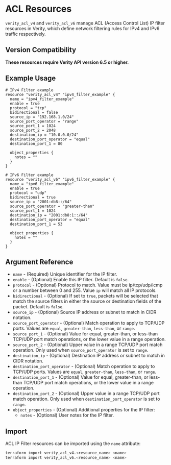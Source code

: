 # ACL Resources

`verity_acl_v4` and `verity_acl_v6` manage ACL (Access Control List) IP filter resources in Verity, which define network filtering rules for IPv4 and IPv6 traffic respectively.

## Version Compatibility

**These resources require Verity API version 6.5 or higher.**

## Example Usage

```hcl
# IPv4 Filter example
resource "verity_acl_v4" "ipv4_filter_example" {
  name = "ipv4_filter_example"
  enable = true
  protocol = "tcp"
  bidirectional = false
  source_ip = "192.168.1.0/24"
  source_port_operator = "range"
  source_port_1 = 1024
  source_port_2 = 2048
  destination_ip = "10.0.0.0/24"
  destination_port_operator = "equal"
  destination_port_1 = 80
  
  object_properties {
    notes = ""
  }
}

# IPv6 Filter example
resource "verity_acl_v6" "ipv6_filter_example" {
  name = "ipv6_filter_example"
  enable = true
  protocol = "udp"
  bidirectional = true
  source_ip = "2001:db8::/64"
  source_port_operator = "greater-than"
  source_port_1 = 1024
  destination_ip = "2001:db8:1::/64"
  destination_port_operator = "equal"
  destination_port_1 = 53
  
  object_properties {
    notes = ""
  }
}
```

## Argument Reference

* `name` - (Required) Unique identifier for the IP filter.
* `enable` - (Optional) Enable this IP filter. Default is `false`.
* `protocol` - (Optional) Protocol to match. Value must be ip/tcp/udp/icmp or a number between 0 and 255. Value `ip` will match all IP protocols.
* `bidirectional` - (Optional) If set to `true`, packets will be selected that match the source filters in either the source or destination fields of the packet. Default is `false`.
* `source_ip` - (Optional) Source IP address or subnet to match in CIDR notation.
* `source_port_operator` - (Optional) Match operation to apply to TCP/UDP ports. Values are `equal`, `greater-than`, `less-than`, or `range`.
* `source_port_1` - (Optional) Value for equal, greater-than, or less-than TCP/UDP port match operations, or the lower value in a range operation.
* `source_port_2` - (Optional) Upper value in a range TCP/UDP port match operation. Only used when `source_port_operator` is set to `range`.
* `destination_ip` - (Optional) Destination IP address or subnet to match in CIDR notation.
* `destination_port_operator` - (Optional) Match operation to apply to TCP/UDP ports. Values are `equal`, `greater-than`, `less-than`, or `range`.
* `destination_port_1` - (Optional) Value for equal, greater-than, or less-than TCP/UDP port match operations, or the lower value in a range operation.
* `destination_port_2` - (Optional) Upper value in a range TCP/UDP port match operation. Only used when `destination_port_operator` is set to `range`.
* `object_properties` - (Optional) Additional properties for the IP filter:
  * `notes` - (Optional) User notes for the IP filter.

## Import

ACL IP Filter resources can be imported using the `name` attribute:

```sh
terraform import verity_acl_v4.<resource_name> <name>
terraform import verity_acl_v6.<resource_name> <name>
```
